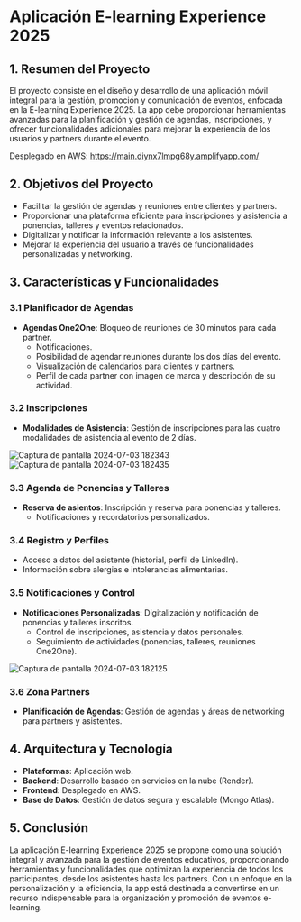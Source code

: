 # Aplicación E-learning Experience 2025

## 1. Resumen del Proyecto
El proyecto consiste en el diseño y desarrollo de una aplicación móvil integral para la gestión, promoción y comunicación de eventos, enfocada en la E-learning Experience 2025. La app debe proporcionar herramientas avanzadas para la planificación y gestión de agendas, inscripciones, y ofrecer funcionalidades adicionales para mejorar la experiencia de los usuarios y partners durante el evento.

Desplegado en AWS: https://main.diynx7lmpg68y.amplifyapp.com/

## 2. Objetivos del Proyecto
- Facilitar la gestión de agendas y reuniones entre clientes y partners.
- Proporcionar una plataforma eficiente para inscripciones y asistencia a ponencias, talleres y eventos relacionados.
- Digitalizar y notificar la información relevante a los asistentes.
- Mejorar la experiencia del usuario a través de funcionalidades personalizadas y networking.

## 3. Características y Funcionalidades

### 3.1 Planificador de Agendas
- **Agendas One2One**: Bloqueo de reuniones de 30 minutos para cada partner.
  - Notificaciones.
  - Posibilidad de agendar reuniones durante los dos días del evento.
  - Visualización de calendarios para clientes y partners.
  - Perfil de cada partner con imagen de marca y descripción de su actividad.

### 3.2 Inscripciones
- **Modalidades de Asistencia**: Gestión de inscripciones para las cuatro modalidades de asistencia al evento de 2 días.
  
![Captura de pantalla 2024-07-03 182343](https://github.com/sentobc13/Front-Proyecto-Final-Tripulaciones/assets/160127899/58e59e5b-bcd9-4f08-828a-7dce5c54b18e) ![Captura de pantalla 2024-07-03 182435](https://github.com/sentobc13/Front-Proyecto-Final-Tripulaciones/assets/160127899/86154855-9628-46ae-9e07-ae62dfc032b7)

### 3.3 Agenda de Ponencias y Talleres
- **Reserva de asientos**: Inscripción y reserva para ponencias y talleres.
  - Notificaciones y recordatorios personalizados.

### 3.4 Registro y Perfiles
- Acceso a datos del asistente (historial, perfil de LinkedIn).
- Información sobre alergias e intolerancias alimentarias.

### 3.5 Notificaciones y Control
- **Notificaciones Personalizadas**: Digitalización y notificación de ponencias y talleres inscritos.
  - Control de inscripciones, asistencia y datos personales.
  - Seguimiento de actividades (ponencias, talleres, reuniones One2One).
    
![Captura de pantalla 2024-07-03 182125](https://github.com/sentobc13/Front-Proyecto-Final-Tripulaciones/assets/160127899/bab3c7c0-12ae-413c-9601-77a2cf5b1c95)

### 3.6 Zona Partners
- **Planificación de Agendas**: Gestión de agendas y áreas de networking para partners y asistentes.

## 4. Arquitectura y Tecnología
- **Plataformas**: Aplicación web.
- **Backend**: Desarrollo basado en servicios en la nube (Render).
- **Frontend**: Desplegado en AWS.
- **Base de Datos**: Gestión de datos segura y escalable (Mongo Atlas).

## 5. Conclusión
La aplicación E-learning Experience 2025 se propone como una solución integral y avanzada para la gestión de eventos educativos, proporcionando herramientas y funcionalidades que optimizan la experiencia de todos los participantes, desde los asistentes hasta los partners. Con un enfoque en la personalización y la eficiencia, la app está destinada a convertirse en un recurso indispensable para la organización y promoción de eventos e-learning.
